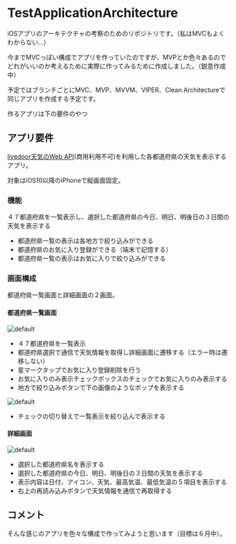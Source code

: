 # TestApplicationArchitecture

iOSアプリのアーキテクチャの考察のためのリポジトリです。（私はMVCもよくわからない...）

今までMVCっぽい構成でアプリを作っていたのですが、MVPとか色々あるのでどれがいいのか考えるために実際に作ってみるために作成しました。（鋭意作成中）

予定ではブランチごとにMVC、MVP、MVVM、VIPER、Clean Architectureで同じアプリを作成する予定です。

作るアプリは下の要件のやつ

## アプリ要件

[livedoor天気のWeb API](http://weather.livedoor.com/weather_hacks/webservice)(商用利用不可)を利用した各都道府県の天気を表示するアプリ。

対象はiOS10以降のiPhoneで縦画面固定。

### 機能
４７都道府県を一覧表示し、選択した都道府県の今日、明日、明後日の３日間の天気を表示する
* 都道府県一覧の表示は各地方で絞り込みができる
* 都道府県のお気に入り登録ができる（端末で記憶する）
* 都道府県一覧の表示はお気に入りで絞り込みができる

### 画面構成
都道府県一覧画面と詳細画面の２画面。
#### 都道府県一覧画面
![default](https://user-images.githubusercontent.com/34936885/41820589-06b826d6-780f-11e8-841c-42a95b27b6a7.png)

* ４７都道府県を一覧表示
* 都道府県選択で通信で天気情報を取得し詳細画面に遷移する（エラー時は遷移しない）
* 星マークタップでお気に入り登録削除を行う
* お気に入りのみ表示チェックボックスのチェックでお気に入りのみ表示する
* 地方で絞り込みボタンで下の画像のようなポップを表示する

![default](https://user-images.githubusercontent.com/34936885/41820592-1559e7c4-780f-11e8-9409-bcab0515e897.png)

* チェックの切り替えで一覧表示を絞り込んで表示する
#### 詳細画面
![default](https://user-images.githubusercontent.com/34936885/41820596-22f70d80-780f-11e8-868f-5649566376dc.png)

* 選択した都道府県名を表示する
* 選択した都道府県の今日、明日、明後日の３日間の天気を表示する
* 表示内容は日付、アイコン、天気、最高気温、最低気温の５項目を表示する
* 右上の再読み込みボタンで天気情報を通信で再取得する

## コメント
そんな感じのアプリを色々な構成で作ってみようと思います（目標は６月中）。

